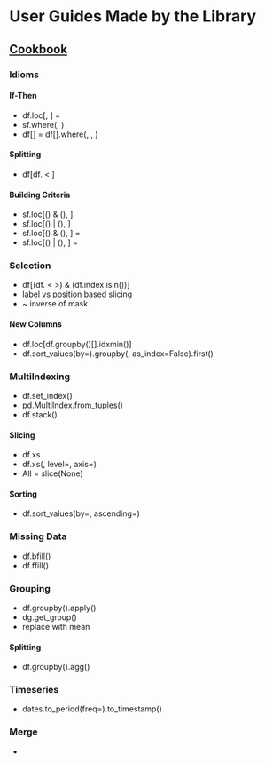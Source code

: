 # User Guides Made by the Library

## [Cookbook](https://pandas.pydata.org/docs/user_guide/cookbook.html#cookbook)

### Idioms

#### If-Then

- df.loc[<condition>, <column name>] = <value>
- sf.where(<condition>, <value>)
- df[<column name>] = df[<column name>].where(<condition>, <value>, <value2>)

#### Splitting

- df[df.<column name> < <value>]

#### Building Criteria

- sf.loc[(<condition>) & (<condition>), <column name>]
- sf.loc[(<condition>) | (<condition>), <column name>]
- sf.loc[(<condition>) & (<condition>), <column name>] = <value>
- sf.loc[(<condition>) | (<condition>), <column name>] = <value>
  
### Selection

- df[(df.<column name> < <value>>) & (df.index.isin(<list>))]
- label vs position based slicing
- ~ inverse of mask

#### New Columns

- df.loc[df.groupby(<column name>)[<column name>].idxmin()]
- df.sort_values(by=<column name>).groupby(<column name>, as_index=False).first()

### MultiIndexing

- df.set_index(<column name>)
- pd.MultiIndex.from_tuples(<list of tuples>)
- df.stack()

#### Slicing

- df.xs
- df.xs(<value>, level=<level>, axis=<axis>)
- All = slice(None)

#### Sorting

- df.sort_values(by=<column name>, ascending=<ascending>)

### Missing Data

- df.bfill()
- df.ffill()

### Grouping

- df.groupby(<column name>).apply(<function>)
- dg.get_group(<value>)
- replace with mean

#### Splitting

- df.groupby().agg()

### Timeseries

- dates.to_period(freq=<freq>).to_timestamp()

### Merge

- 
